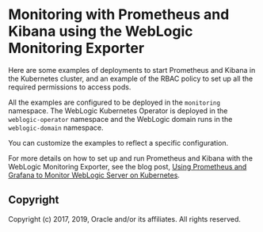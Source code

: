 Monitoring with Prometheus and Kibana using the WebLogic Monitoring Exporter
=====

Here are some examples of deployments to start Prometheus and Kibana in the Kubernetes cluster, and an example of the RBAC policy to set up all the required permissions to access pods.

All the examples are configured to be deployed in the `monitoring` namespace. The WebLogic Kubernetes Operator is deployed in the `weblogic-operator` namespace and the WebLogic domain runs in the `weblogic-domain` namespace.

You can customize the examples to reflect a specific configuration.

For more details on how to set up and run Prometheus and Kibana with the WebLogic Monitoring Exporter, see the blog post, [Using Prometheus and Grafana to Monitor WebLogic Server on Kubernetes](https://blogs.oracle.com/weblogicserver/use-prometheus-and-grafana-to-monitor-weblogic-server-on-kubernetes).


## Copyright

 Copyright (c) 2017, 2019, Oracle and/or its affiliates. All rights reserved.
